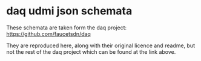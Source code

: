 # daq udmi json schemata

These schemata are taken form the daq project: https://github.com/faucetsdn/daq

They are reproduced here, along with their original licence and readme, but not the rest of the daq project which can be found at the link above.

